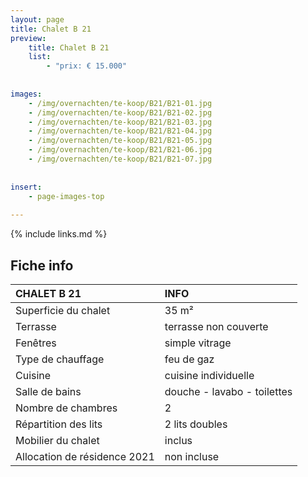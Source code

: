 ```yaml
---
layout: page
title: Chalet B 21
preview: 
    title: Chalet B 21
    list:
        - "prix: € 15.000"
        
        
images:
    - /img/overnachten/te-koop/B21/B21-01.jpg
    - /img/overnachten/te-koop/B21/B21-02.jpg
    - /img/overnachten/te-koop/B21/B21-03.jpg
    - /img/overnachten/te-koop/B21/B21-04.jpg
    - /img/overnachten/te-koop/B21/B21-05.jpg
    - /img/overnachten/te-koop/B21/B21-06.jpg
    - /img/overnachten/te-koop/B21/B21-07.jpg
    
    
insert:
    - page-images-top
    
---
```


{% include links.md %}



## Fiche info

CHALET B 21                 | INFO        | 
:---------------------------|:------------|
Superficie du chalet         |35 m²
Terrasse                     |terrasse non couverte  
Fenêtres                     |simple vitrage
Type de chauffage            |feu de gaz
Cuisine                      |cuisine individuelle
Salle de bains               |douche - lavabo - toilettes
Nombre de chambres           |2
Répartition des lits         |2 lits doubles
Mobilier du chalet           |inclus
Allocation de résidence 2021 |non incluse
